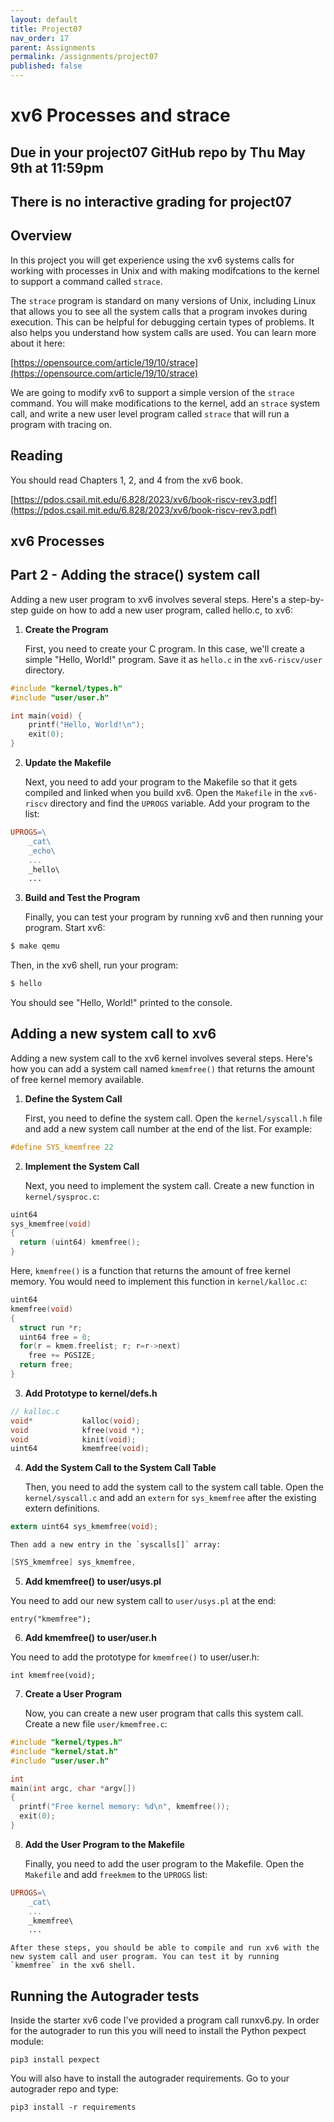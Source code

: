 ```yaml
---
layout: default
title: Project07
nav_order: 17
parent: Assignments
permalink: /assignments/project07
published: false
---
```


# xv6 Processes and strace

## Due in your project07 GitHub repo by Thu May 9th at 11:59pm

## There is no interactive grading for project07

## Overview

In this project you will get experience using the xv6 systems calls for working with processes in Unix and with making modifcations to the kernel to support a command called `strace`.

The `strace` program is standard on many versions of Unix, including Linux that allows you to see all the system calls that a program invokes during execution. This can be helpful for debugging certain types of problems. It also helps you understand how system calls are used. You can learn more about it here:

[https://opensource.com/article/19/10/strace](https://opensource.com/article/19/10/strace)

We are going to modify xv6 to support a simple version of the `strace` command. You will make modifications to the kernel, add an `strace` system call, and write a new user level program called `strace` that will run a program with tracing on.


## Reading

You should read Chapters 1, 2, and 4 from the xv6 book.

[https://pdos.csail.mit.edu/6.828/2023/xv6/book-riscv-rev3.pdf](https://pdos.csail.mit.edu/6.828/2023/xv6/book-riscv-rev3.pdf)


## xv6 Processes



## Part 2 - Adding the strace() system call



Adding a new user program to xv6 involves several steps. Here's a step-by-step guide on how to add a new user program, called hello.c, to xv6:

1. **Create the Program**

   First, you need to create your C program. In this case, we'll create a simple "Hello, World!" program. Save it as `hello.c` in the `xv6-riscv/user` directory.

```c
#include "kernel/types.h"
#include "user/user.h"

int main(void) {
    printf("Hello, World!\n");
    exit(0);
}
```

2. **Update the Makefile**

   Next, you need to add your program to the Makefile so that it gets compiled and linked when you build xv6. Open the `Makefile` in the `xv6-riscv` directory and find the `UPROGS` variable. Add your program to the list:

```makefile
UPROGS=\
    _cat\
    _echo\
    ...
    _hello\
    ...
```

3. **Build and Test the Program**

   Finally, you can test your program by running xv6 and then running your program. Start xv6:

```bash
$ make qemu
```

   Then, in the xv6 shell, run your program:

```bash
$ hello
```

   You should see "Hello, World!" printed to the console.

## Adding a new system call to xv6

Adding a new system call to the xv6 kernel involves several steps. Here's how you can add a system call named `kmemfree()` that returns the amount of free kernel memory available.

1. **Define the System Call**

   First, you need to define the system call. Open the `kernel/syscall.h` file and add a new system call number at the end of the list. For example:

```c
#define SYS_kmemfree 22
```

2. **Implement the System Call**

   Next, you need to implement the system call. Create a new function in `kernel/sysproc.c`:

```c
uint64
sys_kmemfree(void)
{
  return (uint64) kmemfree();
}
```

   Here, `kmemfree()` is a function that returns the amount of free kernel memory. You would need to implement this function in `kernel/kalloc.c`:

```c
uint64
kmemfree(void)
{
  struct run *r;
  uint64 free = 0;
  for(r = kmem.freelist; r; r=r->next)
    free += PGSIZE;
  return free;
}
```
3. **Add Prototype to kernel/defs.h**

```c
// kalloc.c
void*           kalloc(void);
void            kfree(void *);
void            kinit(void);
uint64          kmemfree(void);
```

4. **Add the System Call to the System Call Table**

   Then, you need to add the system call to the system call table. Open the `kernel/syscall.c` and add an `extern` for `sys_kmemfree` after the existing extern definitions.

```c
extern uint64 sys_kmemfree(void);
```
   
    Then add a new entry in the `syscalls[]` array:

```c
[SYS_kmemfree] sys_kmemfree,
```

5. **Add kmemfree() to user/usys.pl**

You need to add our new system call to `user/usys.pl` at the end:

```
entry("kmemfree");
```

6. **Add kmemfree() to user/user.h**

You need to add the prototype for `kmemfree()` to user/user.h:

```
int kmemfree(void);
```

7. **Create a User Program**

    Now, you can create a new user program that calls this system call. Create a new file `user/kmemfree.c`:

```c
#include "kernel/types.h"
#include "kernel/stat.h"
#include "user/user.h"

int
main(int argc, char *argv[])
{
  printf("Free kernel memory: %d\n", kmemfree());
  exit(0);
}
```

8. **Add the User Program to the Makefile**

    Finally, you need to add the user program to the Makefile. Open the `Makefile` and add `freekmem` to the `UPROGS` list:

```makefile
UPROGS=\
    _cat\
    ...
    _kmemfree\
    ...
```

    After these steps, you should be able to compile and run xv6 with the new system call and user program. You can test it by running `kmemfree` in the xv6 shell.

## Running the Autograder tests

Inside the starter xv6 code I've provided a program call runxv6.py. In order for the autograder to run this you will need to install the Python pexpect module:

```text
pip3 install pexpect
```

You will also have to install the autograder requirements. Go to your autograder repo and type:

```text
pip3 install -r requirements
```

